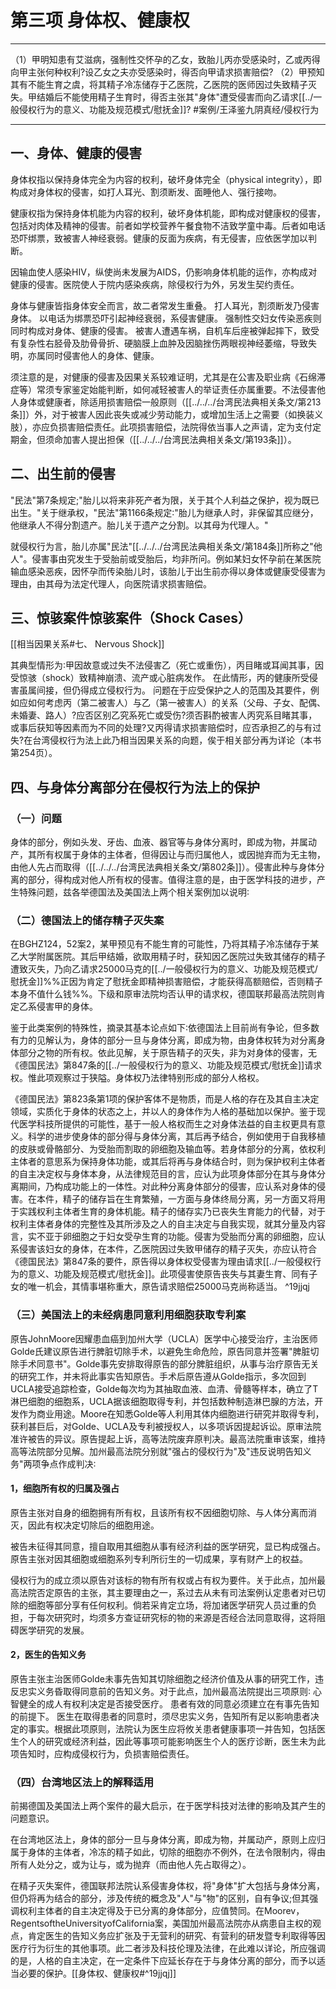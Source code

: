 # 第三项 身体权、健康权
___
（1）甲明知患有艾滋病，强制性交怀孕的乙女，致胎儿丙亦受感染时，乙或丙得向甲主张何种权利?设乙女之夫亦受感染时，得否向甲请求损害赔偿?
（2）甲预知其有不能生育之虞，将其精子冷冻储存于乙医院，乙医院的医师因过失致精子灭失。甲结婚后不能使用精子生育时，得否主张其"身体"遭受侵害而向乙请求[[../一般侵权行为的意义、功能及规范模式/慰抚金]]? #案例/王泽鉴九阴真经/侵权行为
___

## 一、身体、健康的侵害

身体权指以保持身体完全为内容的权利，破坏身体完全（physical integrity），即构成对身体权的侵害，如打人耳光、割须断发、面睡他人、强行接吻。

健康权指为保持身体机能为内容的权利，破坏身体机能，即构成对健康权的侵害，包括对肉体及精神的侵害。前者如学校营养午餐食物不洁致学童中毒。后者如电话恐吓绑票，致被害人神经衰弱。健康的反面为疾病，有无侵害，应依医学加以判断。

因输血使人感染HIV，纵使尚未发展为AIDS，仍影响身体机能的运作，亦构成对健康的侵害。医院使人于院内感染疾病，除侵权行为外，另发生契约责任。

身体与健康皆指身体安全而言，故二者常发生重叠。
打人耳光，割须断发乃侵害身体。
以电话为绑票恐吓引起神经衰弱，系侵害健康。
强制性交妇女传染恶疾则同时构成对身体、健康的侵害。
被害人遭遇车祸，自机车后座被弹起摔下，致受有复杂性右胫骨及肋骨骨折、硬脑膜上血肿及因脑挫伤两眼视神经萎缩，导致失明，亦属同时侵害他人的身体、健康。

须注意的是，对健康的侵害及因果关系较难证明，尤其是在公害及职业病《石绵滞症等）常须专家鉴定始能判断，如何减轻被害人的举证责任亦属重要。不法侵害他人身体或健康者，除适用损害赔偿一般原则（[[../../../台湾民法典相关条文/第213条]]）外，对于被害人因此丧失或减少劳动能力，或增加生活上之需要（如换装义肢），亦应负损害赔偿责任。此项损害赔偿，法院得依当事人之声请，定为支付定期金，但须命加害人提出担保（[[../../../台湾民法典相关条文/第193条]]）。

## 二、出生前的侵害

"民法"第7条规定;"胎儿以将来非死产者为限，关于其个人利益之保护，视为既已出生。"关于继承权，"民法"第1166条规定∶"胎儿为继承人时，非保留其应继分，他继承人不得分割遗产。胎儿关于遗产之分割。以其母为代理人。"

就侵权行为言，胎儿亦属"民法"[[../../../台湾民法典相关条文/第184条]]所称之"他人"。侵害事由究发生于受胎前或受胎后，均非所问。例如某妇女怀孕前在某医院输血感染恶疾，因怀孕而传染胎儿时，该胎儿于出生前亦得以身体或健康受侵害为理由，由其母为法定代理人，向医院请求损害赔偿。

## 三、惊骇案件惊骇案件（Shock Cases）
[[相当因果关系#七、 Nervous Shock]]

其典型情形为∶甲因故意或过失不法侵害乙（死亡或重伤），丙目睹或耳闻其事，因受惊骇（shock）致精神崩溃、流产或心脏病发作。
在此情形，丙的健康所受侵害虽属间接，但仍得成立侵权行为。
问题在于应受保护之人的范围及其要件，例如应如何考虑丙（第二被害人）与乙（第一被害人）的关系（父母、子女、配偶、未婚妻、路人）?应否区别乙究系死亡或受伤?须否斟酌被害人丙究系目睹其事，或事后获知等因素而为不同的处理?又丙得请求损害赔偿时，应否承担乙的与有过失?在台湾侵权行为法上此乃相当因果关系的向题，俟于相关部分再为详论（本书第254页）。

## 四、与身体分离部分在侵权行为法上的保护

### （一）问题

身体的部分，例如头发、牙齿、血液、器官等与身体分离时，即成为物，并属动产，其所有权属于身体的主体者，但得因让与而归属他人，或因抛弃而为无主物，由他人先占而取得（[[../../../台湾民法典相关条文/第802条]]）。侵害此种与身体分离的部分，得构成对他人所有权的侵害。值得注意的是，由于医学科技的进步，产生特殊问题，兹各举德国法及美国法上两个相关案例加以说明∶

### （二）德国法上的储存精子灭失案

在BGHZ124，52案2，某甲预见有不能生育的可能性，乃将其精子冷冻储存于某乙大学附属医院。其后甲结婚，欲取用精子时，获知因乙医院过失致其储存的精子遭致灭失，乃向乙请求25000马克的[[../一般侵权行为的意义、功能及规范模式/慰抚金]]%%正因为肯定了慰抚金即精神损害赔偿，才能获得高额赔偿，否则精子本身不值什么钱%%。下级和原审法院均否认甲的请求权，德国联邦最高法院则肯定乙系侵害甲的身体。

鉴于此类案例的特殊性，摘录其基本论点如下∶依德国法上目前尚有争论，但多数有力的见解认为，身体的部分一旦与身体分离，即成为物，由身体权转为对分离身体部分之物的所有权。依此见解，关于原告精子的灭失，非为对身体的侵害，无《德国民法》第847条的[[../一般侵权行为的意义、功能及规范模式/慰抚金]]请求权。惟此项观察过于狭隘。身体权乃法律特别形成的部分人格权。

《德国民法》第823条第1项的保护客体不是物质，而是人格的存在及其自主决定领域，实质化于身体的状态之上，并以人的身体作为人格的基础加以保护。鉴于现代医学科技所提供的可能性，基于一般人格权而生之对身体法益的自主权更具有意义。科学的进步使身体的部分得与身体分离，其后再予结合，例如使用于自我移植的皮肤或骨骼部分、为受胎而割取的卵细胞及输血等。若身体部分的分离，依权利主体者的意思系为保持身体功能，或其后将再与身体结合时，则为保护权利主体者的自主决定权与身体本身，从法律规范目的言，应认为此项身体部分在其与身体分离期间，乃构成功能上的一体性。对此种分离身体部分的侵害，应认系对身体的侵害。在本件，精子的储存旨在生育繁殖，一方面与身体终局分离，另一方面又将用于实践权利主体者生育的身体机能。精子的储存实乃已丧失生育能力的代替，对于权利主体者身体的完整性及其所涉及之人的自主决定与自我实现，就其分量及内容言，实不亚于卵细胞之于妇女受孕生育的功能。侵害为受胎而分离的卵细胞，应认系侵害该妇女的身体，在本件，乙医院因过失致甲储存的精子灭失，亦应认符合《德国民法》第847条的要件，原告得以身体权受侵害为理由请求[[../一般侵权行为的意义、功能及规范模式/慰抚金]]。此项侵害使原告丧失与其妻生育、同有子女的唯一机会，其情事堪称重大，原告请求赔偿25000马克尚称适当。 ^19jjqj

### （三）美国法上的未经病患同意利用细胞获取专利案

原告JohnMoore因耀患血癌到加州大学（UCLA）医学中心接受治疗，主治医师Golde氏建议原告进行脾脏切除手术，以避免生命危险，原告同意并签署"脾脏切除手术同意书"。Golde事先安排取得原告的部分脾脏组织，从事与治疗原告无关的研究工作，并未将此事实告知原告。手术后原告遵从Golde指示，多次回到UCLA接受追踪检查，Golde每次均为其抽取血液、血清、骨髓等样本，确立了T淋巴细胞的细胞系，UCLA据该细胞取得专利，并包括数种制造淋巴腺的方法，开发作为商业用途。Moore在知悉Golde等人利用其体内细胞进行研究并取得专利，获利甚巨后，对Golde、UCLA及专利被授权人，以多项诉因提起诉讼。原审法院准许被告的异议。原告提起上诉，高等法院废弃原判决。最高法院重审该案，维持高等法院部分见解。加州最高法院分别就"强占的侵权行为"及"违反说明告知义务"两项争点作成判决∶

#### 1，细胞所有权的归属及强占

原告主张对自身的细胞拥有所有权，且该所有权不因细胞切除、与人体分离而消灭，因此有权决定切除后的细胞用途。

被告未征得其同意，擅自取用其细胞从事有经济利益的医学研究，显已构成强占。原告主张对因其细胞或细胞系列专利所衍生的一切成果，享有财产上的权益。

侵权行为的成立须以原告对该标的物有所有权或占有权为要件。关于此点，加州最高法院否定原告的主张，其主要理由之一，系过去从未有司法案例认定患者对已切除的细胞等部分享有任何权利。倘若采肯定立场，将加诸医学研究人员过重的负担，于每次研究时，均须多方查证研究标的物的来源是否经合法同意取得，这将阻碍医学研究的发展。

#### 2，医生的告知义务

原告主张主治医师Golde未事先告知其切除细胞之经济价值及从事的研究工作，违反忠实义务昏取得同意前的告知义务。对于此点，加州最高法院提出三项原则∶
心智健全的成人有权利决定是否接受医疗。
患者有效的同意必须建立在有事先告知的前提下。
医生在取得患者的同意时，须尽忠实义务，告知所有足以影响患者决定的事实。根据此项原则，法院认为医生应将攸关患者健康事项一并告知，包括医生个人的研究或经济利益，因此等事项可能影响医生个人的医疗诊断，医生未为此项告知时，应构成侵权行为，负损害赔偿责任。

### （四）台湾地区法上的解释适用

前揭德国及美国法上两个案件的最大启示，在于医学科技对法律的影响及其产生的问题意识。

在台湾地区法上，身体的部分一旦与身体分离，即成为物，并属动产，原则上应归属于身体的主体者，冷冻的精子如此，切除的细胞亦不例外，在法令限制内，得由所有人处分之，或为让与，或为抛弃（而由他人先占取得之）。

在精子灭失案件，德国联邦法院认系侵害身体权，将"身体"扩大包括与身体分离，但仍将再为结合的部分，涉及传统的概念及"人"与"物"的区别，自有争议;但其强调权利主体者的自主决定得及于已分离的身体部分，应值赞同。在Moorev，RegentsoftheUniversityofCalifornia案，美国加州最高法院亦从病患自主权的观点，肯定医生的告知义务应扩张及于无营利的研究、有营利的研发暨专利取得等因医疗行为衍生的其他事项。此二者涉及科技伦理及法律，在此难以详论，所应强调的是，人格的自主决定，在一定条件下应延长存在于与身体分离的部分，而予以适当必要的保护。[[身体权、健康权#^19jjqj]]